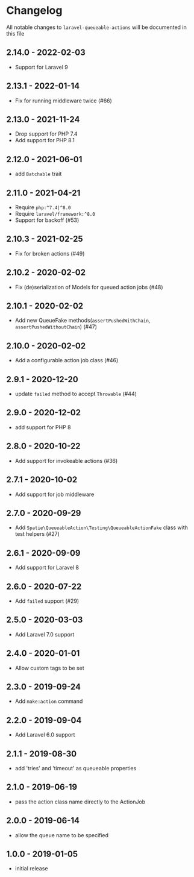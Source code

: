 # Changelog

All notable changes to `laravel-queueable-actions` will be documented in this file

## 2.14.0 - 2022-02-03

- Support for Laravel 9

## 2.13.1 - 2022-01-14

- Fix for running middleware twice (#66)

## 2.13.0 - 2021-11-24

- Drop support for PHP 7.4
- Add support for PHP 8.1

## 2.12.0 - 2021-06-01

- add `Batchable` trait

## 2.11.0 - 2021-04-21

- Require `php:^7.4|^8.0`
- Require `laravel/framework:^8.0`
- Support for backoff (#53)

## 2.10.3 - 2021-02-25

- Fix for broken actions (#49)

## 2.10.2 - 2020-02-02

- Fix (de)serialization of Models for queued action jobs (#48)

## 2.10.1 - 2020-02-02

- Add new QueueFake methods(`assertPushedWithChain`, `assertPushedWithoutChain`) (#47)

## 2.10.0 - 2020-02-02

- Add a configurable action job class (#46)

## 2.9.1 - 2020-12-20

- update `failed` method to accept `Throwable` (#44)

## 2.9.0 - 2020-12-02

- add support for PHP 8

## 2.8.0 - 2020-10-22

- Add support for invokeable actions (#36)

## 2.7.1 - 2020-10-02

- Add support for job middleware

## 2.7.0 - 2020-09-29

- Add `Spatie\QueueableAction\Testing\QueueableActionFake` class with test helpers (#27)

## 2.6.1 - 2020-09-09

- Add support for Laravel 8

## 2.6.0 - 2020-07-22

- Add `failed` support (#29)

## 2.5.0 - 2020-03-03

- Add Laravel 7.0 support

## 2.4.0 - 2020-01-01

- Allow custom tags to be set

## 2.3.0 - 2019-09-24

- Add `make:action` command

## 2.2.0 - 2019-09-04

- Add Laravel 6.0 support

## 2.1.1 - 2019-08-30

- add 'tries' and 'timeout' as queueable properties

## 2.1.0 - 2019-06-19

- pass the action class name directly to the ActionJob

## 2.0.0 - 2019-06-14

- allow the queue name to be specified

## 1.0.0 - 2019-01-05

- initial release
